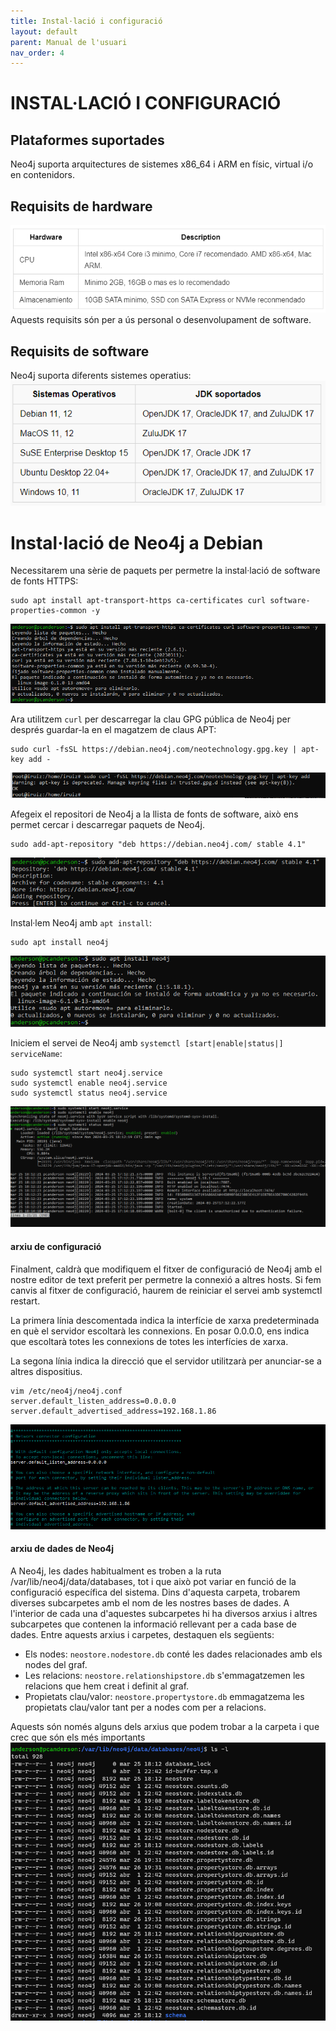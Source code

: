```yaml
---
title: Instal·lació i configuració
layout: default
parent: Manual de l'usuari
nav_order: 4
---
```

# INSTAL·LACIÓ I CONFIGURACIÓ
## Plataformes suportades
Neo4j suporta arquitectures de sistemes x86_64 i ARM en físic, virtual i/o en contenidors.

## Requisits de hardware

![](../imagenes/instalacion/6.png)
Aquests requisits són per a ús personal o desenvolupament de software.

## Requisits de software
Neo4j suporta diferents sistemes operatius:
![](../imagenes/instalacion/5.png)

# Instal·lació de Neo4j a Debian
Necessitarem una sèrie de paquets per permetre la instal·lació de software de fonts HTTPS:
```
sudo apt install apt-transport-https ca-certificates curl software-properties-common -y
```
![](../imagenes/instalacion/1.png)

Ara utilitzem ```curl``` per descarregar la clau GPG pública de Neo4j per després guardar-la en el magatzem de claus APT:
```
sudo curl -fsSL https://debian.neo4j.com/neotechnology.gpg.key | apt-key add -
```
![](../imagenes/instalacion/7.png)

Afegeix el repositori de Neo4j a la llista de fonts de software, això ens permet cercar i descarregar paquets de Neo4j.
```
sudo add-apt-repository "deb https://debian.neo4j.com/ stable 4.1"
```
![](../imagenes/instalacion/4.png)

Instal·lem Neo4j amb ```apt install```:
```
sudo apt install neo4j
```
![](../imagenes/instalacion/2.png)

Iniciem el servei de Neo4j amb ```systemctl [start|enable|status|] serviceName```:
```
sudo systemctl start neo4j.service
sudo systemctl enable neo4j.service
sudo systemctl status neo4j.service
```
![](../imagenes/instalacion/3.png)

#### arxiu de configuració
Finalment, caldrà que modifiquem el fitxer de configuració de Neo4j amb el nostre editor de text preferit per permetre la connexió a altres hosts. Si fem canvis al fitxer de configuració, haurem de reiniciar el servei amb systemctl restart.

La primera línia descomentada indica la interfície de xarxa predeterminada en què el servidor escoltarà les connexions. En posar 0.0.0.0, ens indica que escoltarà totes les connexions de totes les interfícies de xarxa.

La segona línia indica la direcció que el servidor utilitzarà per anunciar-se a altres dispositius.
```
vim /etc/neo4j/neo4j.conf
server.default_listen_address=0.0.0.0
server.default_advertised_address=192.168.1.86
```
![](../imagenes/instalacion/8.png)

#### arxiu de dades de Neo4j

A Neo4j, les dades habitualment es troben a la ruta /var/lib/neo4j/data/databases, tot i que això pot variar en funció de la configuració específica del sistema. Dins d'aquesta carpeta, trobarem diverses subcarpetes amb el nom de les nostres bases de dades. A l'interior de cada una d'aquestes subcarpetes hi ha diversos arxius i altres subcarpetes que contenen la informació rellevant per a cada base de dades. Entre aquests arxius i carpetes, destaquen els següents:

- Els nodes: ```neostore.nodestore.db``` conté les dades relacionades amb els nodes del graf.
- Les relacions: ```neostore.relationshipstore.db``` s'emmagatzemen les relacions que hem creat i definit al graf.
- Propietats clau/valor: ```neostore.propertystore.db``` emmagatzema les propietats clau/valor tant per a nodes com per a relacions.

Aquests són només alguns dels arxius que podem trobar a la carpeta i que crec que són els més importants
![](../imagenes/instalacion/9.png)